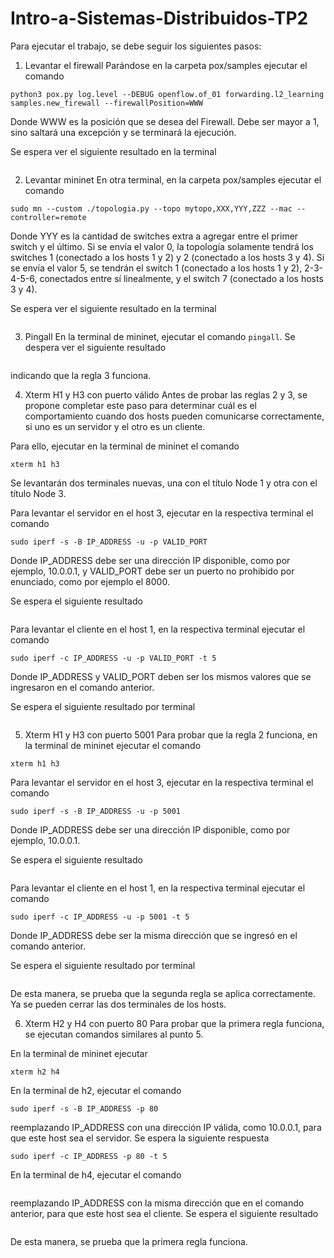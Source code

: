 # Intro-a-Sistemas-Distribuidos-TP2

Para ejecutar el trabajo, se debe seguir los siguientes pasos:

1. Levantar el firewall
Parándose en la carpeta pox/samples ejecutar el comando
```
python3 pox.py log.level --DEBUG openflow.of_01 forwarding.l2_learning samples.new_firewall --firewallPosition=WWW
```
Donde WWW es la posición que se desea del Firewall. Debe ser mayor a 1, sino saltará una excepción y se terminará la ejecución.


Se espera ver el siguiente resultado en la terminal
```

```



2. Levantar mininet
En otra terminal, en la carpeta pox/samples ejecutar el comando
```
sudo mn --custom ./topologia.py --topo mytopo,XXX,YYY,ZZZ --mac --controller=remote
```
Donde YYY es la cantidad de switches extra a agregar entre el primer switch y el último. Si se envía el valor 0, la topología solamente tendrá los switches 1 (conectado a los hosts 1 y 2) y 2 (conectado a los hosts 3 y 4). Si se envía el valor 5, se tendrán el switch 1 (conectado a los hosts 1 y 2), 2-3-4-5-6, conectados entre sí linealmente, y el switch 7 (conectado a los hosts 3 y 4).

Se espera ver el siguiente resultado en la terminal
```

```


3. Pingall
En la terminal de mininet, ejecutar el comando `pingall`. Se despera ver el siguiente resultado
```

```

indicando que la regla 3 funciona.



4. Xterm H1 y H3 con puerto válido
Antes de probar las reglas 2 y 3, se propone completar este paso para determinar cuál es el comportamiento cuando dos hosts pueden comunicarse correctamente, si uno es un servidor y el otro es un cliente.

Para ello, ejecutar en la terminal de mininet el comando
```
xterm h1 h3
```

Se levantarán dos terminales nuevas, una con el título Node 1 y otra con el título Node 3.

Para levantar el servidor en el host 3, ejecutar en la respectiva terminal el comando
```
sudo iperf -s -B IP_ADDRESS -u -p VALID_PORT
```
Donde IP_ADDRESS debe ser una dirección IP disponible, como por ejemplo, 10.0.0.1, y VALID_PORT debe ser un puerto no prohibido por enunciado, como por ejemplo el 8000.

Se espera el siguiente resultado
```

```


Para levantar el cliente en el host 1, en la respectiva terminal ejecutar el comando
```
sudo iperf -c IP_ADDRESS -u -p VALID_PORT -t 5
```
Donde IP_ADDRESS y VALID_PORT deben ser los mismos valores que se ingresaron en el comando anterior.

Se espera el siguiente resultado por terminal
``` 

```

5. Xterm H1 y H3 con puerto 5001
Para probar que la regla 2 funciona, en la terminal de mininet ejecutar el comando 
```
xterm h1 h3
```

Para levantar el servidor en el host 3, ejecutar en la respectiva terminal el comando
```
sudo iperf -s -B IP_ADDRESS -u -p 5001
```
Donde IP_ADDRESS debe ser una dirección IP disponible, como por ejemplo, 10.0.0.1.

Se espera el siguiente resultado
```

```


Para levantar el cliente en el host 1, en la respectiva terminal ejecutar el comando
```
sudo iperf -c IP_ADDRESS -u -p 5001 -t 5
```
Donde IP_ADDRESS debe ser la misma dirección que se ingresó en el comando anterior.

Se espera el siguiente resultado por terminal
``` 

```

De esta manera, se prueba que la segunda regla se aplica correctamente. Ya se pueden cerrar las dos terminales de los hosts.

6. Xterm H2 y H4 con puerto 80
Para probar que la primera regla funciona, se ejecutan comandos similares al punto 5.

En la terminal de mininet ejecutar
```
xterm h2 h4
```

En la terminal de h2, ejecutar el comando
```
sudo iperf -s -B IP_ADDRESS -p 80
```
reemplazando IP_ADDRESS con una dirección IP válida, como 10.0.0.1, para que este host sea el servidor. Se espera la siguiente respuesta
```
sudo iperf -c IP_ADDRESS -p 80 -t 5
```

En la terminal de h4, ejecutar el comando
```

```
reemplazando IP_ADDRESS con la misma dirección que en el comando anterior, para que este host sea el cliente. Se espera el siguiente resultado
```

```

De esta manera, se prueba que la primera regla funciona.





